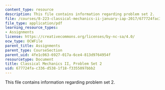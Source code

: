 ```yaml
---
content_type: resource
description: This file contains information regarding problem set 2.
file: /courses/8-223-classical-mechanics-ii-january-iap-2017/677724fac336d5381f18f3355097bbb2_MIT8_223IAP17_pset2.pdf
file_type: application/pdf
learning_resource_types:
- Assignments
license: https://creativecommons.org/licenses/by-nc-sa/4.0/
ocw_type: OCWFile
parent_title: Assignments
parent_type: CourseSection
parent_uid: 4fe1c063-6927-017a-6ce4-813d9764954f
resourcetype: Document
title: Classical Mechanics II, Problem Set 2
uid: 677724fa-c336-d538-1f18-f3355097bbb2
---
```

This file contains information regarding problem set 2.